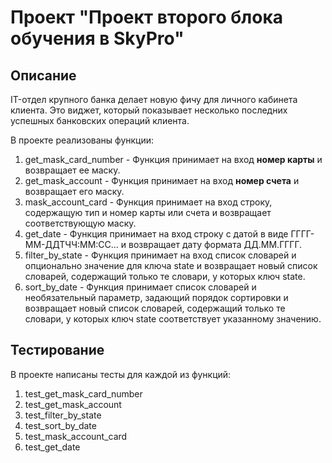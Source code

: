 # Проект "Проект второго блока обучения в SkyPro"
## Описание

IT-отдел крупного банка делает новую фичу для личного кабинета клиента. Это виджет, который показывает несколько последних успешных банковских операций клиента.

В проекте реализованы функции:
1. get_mask_card_number - Функция принимает на вход **номер карты** и возвращает ее маску.
2. get_mask_account - Функция принимает на вход **номер счета** и возвращает его маску.
3. mask_account_card - Функция принимает на вход строку, содержащую тип и номер карты или счета и возвращает соответствующую маску.
4. get_date - Функция принимает на вход строку с датой в виде ГГГГ-ММ-ДДТЧЧ:ММ:СС... и возвращает дату формата ДД.ММ.ГГГГ.
5. filter_by_state - Функция принимает на вход список словарей и опционально значение для ключа state и возвращает новый список словарей, содержащий только те словари, у которых ключ state.
6. sort_by_date - Функция принимает список словарей и необязательный параметр, задающий порядок сортировки и возвращает новый список словарей, содержащий только те словари, у которых ключ state соответствует указанному значению.

## Тестирование

В проекте написаны тесты для каждой из функций:
1. test_get_mask_card_number
2. test_get_mask_account
3. test_filter_by_state
4. test_sort_by_date
5. test_mask_account_card
6. test_get_date
